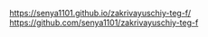 https://senya1101.github.io/zakrivayuschiy-teg-f/
https://github.com/senya1101/zakrivayuschiy-teg-f
